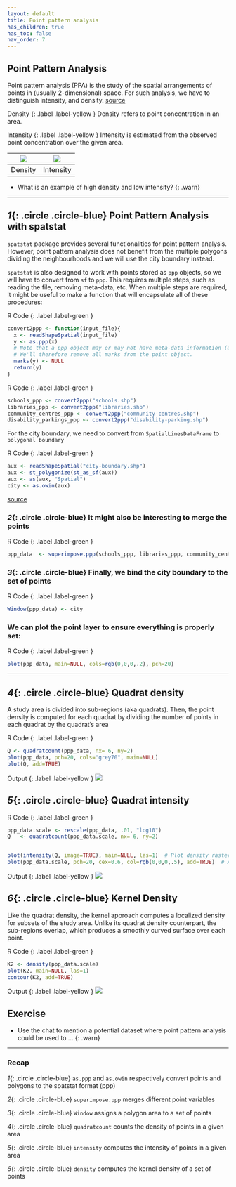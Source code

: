 ```yaml
---
layout: default
title: Point pattern analysis
has_children: true
has_toc: false
nav_order: 7
---
```


## Point Pattern Analysis

Point pattern analysis (PPA) is the study of the spatial arrangements of points in (usually 2-dimensional) space.
For such analysis, we have to distinguish intensity, and density.
 [source](https://en.wikipedia.org/wiki/Point_pattern_analysis)



Density
{: .label .label-yellow }
Density refers to point concentration in an area.


Intensity
{: .label .label-yellow }
Intensity is estimated from the observed point concentration over the given area. 



<img src="{{site.baseurl}}/content/fig/plot4.png">     |  <img src="{{site.baseurl}}/content/fig/plot10.png">
:-------------------------:|:-------------------------:
Density  |  Intensity



- What is an example of high density and low intensity?
{: .warn}




___

## *1*{: .circle .circle-blue} Point Pattern Analysis with spatstat

`spatstat` package provides several functionalities for point pattern analysis.
However, point pattern analysis does not benefit from the multiple polygons dividing 
the neighbourhoods and we will use the city boundary instead.



`spatstat` is also designed to work with points stored as `ppp` objects, so we will have to convert from `sf` to `ppp`. This requires multiple steps, such as reading the file, removing meta-data, etc. When multiple steps are required, it might be useful to make a function that will encapsulate all of these procedures:

R Code
{: .label .label-green }
```R
convert2ppp <- function(input_file){
  x <- readShapeSpatial(input_file)
  y <- as.ppp(x)
  # Note that a ppp object may or may not have meta-data information (also referred to as marks). 
  # We'll therefore remove all marks from the point object.
  marks(y) <- NULL
  return(y)
}
```



R Code
{: .label .label-green }
```R
schools_ppp <- convert2ppp("schools.shp")
libraries_ppp <- convert2ppp("libraries.shp")
community_centres_ppp <- convert2ppp("community-centres.shp")
disability_parkings_ppp <- convert2ppp("disability-parking.shp")
```


For the city boundary, we need to convert from `SpatialLinesDataFrame` to `polygonal boundary`

R Code
{: .label .label-green }
```R
aux <- readShapeSpatial("city-boundary.shp") 
aux <- st_polygonize(st_as_sf(aux))
aux <- as(aux, "Spatial")
city <- as.owin(aux)
```
[source](https://stackoverflow.com/questions/47147242/convert-spatial-lines-to-spatial-polygons)



### *2*{: .circle .circle-blue} It might also be interesting to merge the points




R Code
{: .label .label-green }
```R
ppp_data  <- superimpose.ppp(schools_ppp, libraries_ppp, community_centres_ppp, disability_parkings_ppp)
```

### *3*{: .circle .circle-blue} Finally, we bind the city boundary to the set of points



R Code
{: .label .label-green }
```R
Window(ppp_data) <- city
```





### We can plot the point layer to ensure everything is properly set:

R Code
{: .label .label-green }
```R
plot(ppp_data, main=NULL, cols=rgb(0,0,0,.2), pch=20)
```


___


## *4*{: .circle .circle-blue} Quadrat density

A study area is divided into sub-regions (aka quadrats).
Then, the point density is computed for each quadrat by dividing the number of points in each quadrat by the quadrat’s area



R Code
{: .label .label-green }
```R
Q <- quadratcount(ppp_data, nx= 6, ny=2)
plot(ppp_data, pch=20, cols="grey70", main=NULL)  
plot(Q, add=TRUE)  
```

Output
{: .label .label-yellow }
<img src="{{site.baseurl}}/content/fig/plot4.png">


## *5*{: .circle .circle-blue} Quadrat intensity




R Code
{: .label .label-green }
```R
ppp_data.scale <- rescale(ppp_data, .01, "log10")
Q   <- quadratcount(ppp_data.scale, nx= 6, ny=2)


plot(intensity(Q, image=TRUE), main=NULL, las=1)  # Plot density raster
plot(ppp_data.scale, pch=20, cex=0.6, col=rgb(0,0,0,.5), add=TRUE)  # Add points
```

Output
{: .label .label-yellow }
<img src="{{site.baseurl}}/content/fig/plot10.png">


## *6*{: .circle .circle-blue} Kernel Density

Like the quadrat density, the kernel approach computes a localized density for subsets of the study area.
Unlike its quadrat density counterpart, the sub-regions overlap, which produces a smoothly curved surface over each point. 




R Code
{: .label .label-green }
```R
K2 <- density(ppp_data.scale) 
plot(K2, main=NULL, las=1)
contour(K2, add=TRUE)
```


Output
{: .label .label-yellow }
<img src="{{site.baseurl}}/content/fig/plot5.png">




## Exercise

- Use the chat to mention a potential dataset where point pattern analysis could be used to ...
{: .warn}



___

### Recap

*1*{: .circle .circle-blue} `as.ppp` and `as.owin` respectively convert points and polygons to the spatstat format (ppp)

*2*{: .circle .circle-blue} `superimpose.ppp` merges different point variables

*3*{: .circle .circle-blue} `Window` assigns a polygon area to a set of points

*4*{: .circle .circle-blue} `quadratcount` counts the density of points in a given area

*5*{: .circle .circle-blue} `intensity` computes the intensity of points in a given area

*6*{: .circle .circle-blue} `density` computes the kernel density of a set of  points 